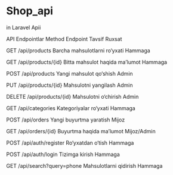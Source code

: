# Shop_api
in Laravel Apii

API Endpointlar
Method	Endpoint	Tavsif	Ruxsat

GET	/api/products	Barcha mahsulotlarni ro‘yxati	Hammaga

GET	/api/products/{id}	Bitta mahsulot haqida ma’lumot	Hammaga

POST	/api/products	Yangi mahsulot qo‘shish	Admin

PUT	/api/products/{id}	Mahsulotni yangilash	Admin

DELETE	/api/products/{id}	Mahsulotni o‘chirish	Admin

GET	/api/categories	Kategoriyalar ro‘yxati	Hammaga

POST	/api/orders	Yangi buyurtma yaratish	Mijoz

GET	/api/orders/{id}	Buyurtma haqida ma’lumot	Mijoz/Admin

POST	/api/auth/register	Ro‘yxatdan o‘tish	Hammaga

POST	/api/auth/login	Tizimga kirish	Hammaga

GET	/api/search?query=phone	Mahsulotlarni qidirish	Hammaga